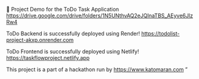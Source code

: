 📌 Project Demo for the ToDo Task Application
 https://drive.google.com/drive/folders/1N5UNthvAQ2eJQInaTBS_AEyve6JlzRw4


ToDo Backend is successfully deployed using Render!
https://todolist-project-akxp.onrender.com

ToDo Frontend is successfully deployed using Netlify!
https://taskflowproject.netlify.app

This project is a part of a hackathon run by 
https://www.katomaran.com ”
